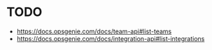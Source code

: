 # TODO

* https://docs.opsgenie.com/docs/team-api#list-teams
* https://docs.opsgenie.com/docs/integration-api#list-integrations
